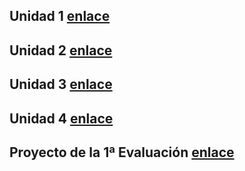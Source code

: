 ## Unidad 1 [enlace](https://github.com/nicoaldopaez/sge_anpa/tree/main/Ud1)
## Unidad 2 [enlace](https://github.com/nicoaldopaez/sge_anpa/tree/main/Ud2)
## Unidad 3 [enlace](https://github.com/nicoaldopaez/sge_anpa/blob/main/Ud3/Index.md)
## Unidad 4 [enlace](https://github.com/nicoaldopaez/sge_anpa/blob/main/ud4/index.md)
## Proyecto de la 1ª Evaluación [enlace](https://github.com/nicoaldopaez/sge_anpa/blob/main/ud4/ListaTareas.py)